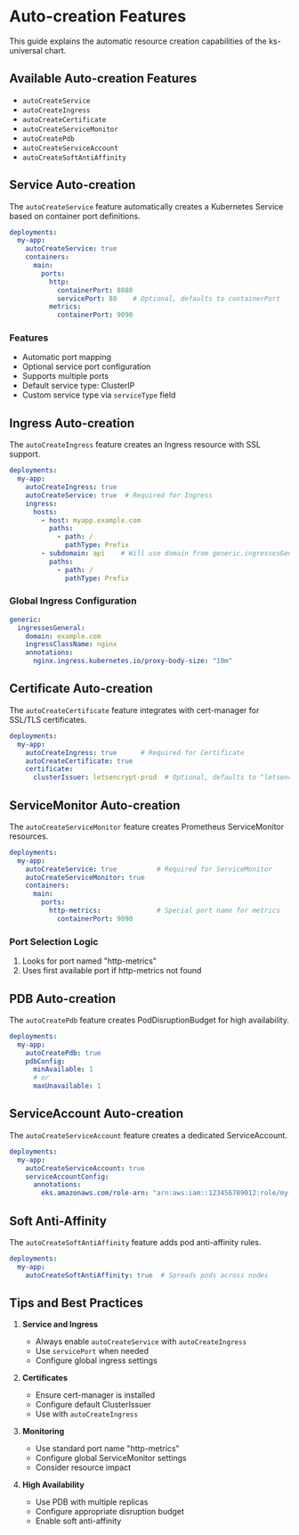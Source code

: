 # Auto-creation Features

This guide explains the automatic resource creation capabilities of the ks-universal chart.

## Available Auto-creation Features

- `autoCreateService`
- `autoCreateIngress`
- `autoCreateCertificate`
- `autoCreateServiceMonitor`
- `autoCreatePdb`
- `autoCreateServiceAccount`
- `autoCreateSoftAntiAffinity`

## Service Auto-creation

The `autoCreateService` feature automatically creates a Kubernetes Service based on container port definitions.

```yaml
deployments:
  my-app:
    autoCreateService: true
    containers:
      main:
        ports:
          http:
            containerPort: 8080
            servicePort: 80    # Optional, defaults to containerPort
          metrics:
            containerPort: 9090
```

### Features
- Automatic port mapping
- Optional service port configuration
- Supports multiple ports
- Default service type: ClusterIP
- Custom service type via `serviceType` field

## Ingress Auto-creation

The `autoCreateIngress` feature creates an Ingress resource with SSL support.

```yaml
deployments:
  my-app:
    autoCreateIngress: true
    autoCreateService: true  # Required for Ingress
    ingress:
      hosts:
        - host: myapp.example.com
          paths:
            - path: /
              pathType: Prefix
        - subdomain: api    # Will use domain from generic.ingressesGeneral
          paths:
            - path: /
              pathType: Prefix
```

### Global Ingress Configuration
```yaml
generic:
  ingressesGeneral:
    domain: example.com
    ingressClassName: nginx
    annotations:
      nginx.ingress.kubernetes.io/proxy-body-size: "10m"
```

## Certificate Auto-creation

The `autoCreateCertificate` feature integrates with cert-manager for SSL/TLS certificates.

```yaml
deployments:
  my-app:
    autoCreateIngress: true      # Required for Certificate
    autoCreateCertificate: true
    certificate:
      clusterIssuer: letsencrypt-prod  # Optional, defaults to "letsencrypt"
```

## ServiceMonitor Auto-creation

The `autoCreateServiceMonitor` feature creates Prometheus ServiceMonitor resources.

```yaml
deployments:
  my-app:
    autoCreateService: true          # Required for ServiceMonitor
    autoCreateServiceMonitor: true
    containers:
      main:
        ports:
          http-metrics:              # Special port name for metrics
            containerPort: 9090
```

### Port Selection Logic
1. Looks for port named "http-metrics"
2. Uses first available port if http-metrics not found

## PDB Auto-creation

The `autoCreatePdb` feature creates PodDisruptionBudget for high availability.

```yaml
deployments:
  my-app:
    autoCreatePdb: true
    pdbConfig:
      minAvailable: 1
      # or
      maxUnavailable: 1
```

## ServiceAccount Auto-creation

The `autoCreateServiceAccount` feature creates a dedicated ServiceAccount.

```yaml
deployments:
  my-app:
    autoCreateServiceAccount: true
    serviceAccountConfig:
      annotations:
        eks.amazonaws.com/role-arn: "arn:aws:iam::123456789012:role/my-role"
```

## Soft Anti-Affinity

The `autoCreateSoftAntiAffinity` feature adds pod anti-affinity rules.

```yaml
deployments:
  my-app:
    autoCreateSoftAntiAffinity: true  # Spreads pods across nodes
```

## Tips and Best Practices

1. **Service and Ingress**
   - Always enable `autoCreateService` with `autoCreateIngress`
   - Use `servicePort` when needed
   - Configure global ingress settings

2. **Certificates**
   - Ensure cert-manager is installed
   - Configure default ClusterIssuer
   - Use with `autoCreateIngress`

3. **Monitoring**
   - Use standard port name "http-metrics"
   - Configure global ServiceMonitor settings
   - Consider resource impact

4. **High Availability**
   - Use PDB with multiple replicas
   - Configure appropriate disruption budget
   - Enable soft anti-affinity